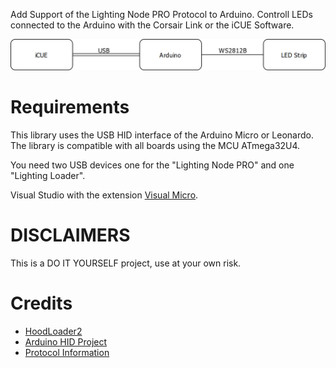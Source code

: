 Add Support of the Lighting Node PRO Protocol to Arduino.
Controll LEDs connected to the Arduino with the Corsair Link or the iCUE Software.

![Overview](Overview.png)

# Requirements
This library uses the USB HID interface of the Arduino Micro or Leonardo.
The library is compatible with all boards using the MCU ATmega32U4.

You need two USB devices one for the "Lighting Node PRO" and one "Lighting Loader".

Visual Studio with the extension [Visual Micro](https://marketplace.visualstudio.com/items?itemName=VisualMicro.ArduinoIDEforVisualStudio).

# DISCLAIMERS
This is a DO IT YOURSELF project, use at your own risk.

# Credits
- [HoodLoader2](https://github.com/NicoHood/HoodLoader2)
- [Arduino HID Project](https://github.com/NicoHood/HID)
- [Protocol Information](https://github.com/audiohacked/OpenCorsairLink/issues/70)
